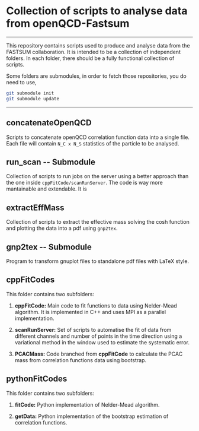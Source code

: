 # Collection of scripts to analyse data from openQCD-Fastsum
---
This repository contains scripts used to produce and analyse data from the FASTSUM
collaboration. It is intended to be a collection of independent folders. In each
folder, there should be a fully functional collection of scripts.

Some folders are submodules, in order to fetch those repositories, you do need to
use,

```bash
git submodule init
git submodule update
```

---
## concatenateOpenQCD
Scripts to concatenate openQCD correlation function data into a single file. Each 
file will contain ``N_C x N_S`` statistics of the particle to be analysed.

## run_scan -- Submodule
Collection of scripts to run jobs on the server using a better approach than the 
one inside ``cppFitCode/scanRunServer``. The code is way more mantainable and 
extendable. It is

## extractEffMass
Collection of scripts to extract the effective mass solving the cosh function and 
plotting the data into a pdf using ``gnp2tex``.

## gnp2tex -- Submodule
Program to transform gnuplot files to standalone pdf files with LaTeX style.

## cppFitCodes
This folder contains two subfolders:

1. **cppFitCode:** Main code to fit functions to data using Nelder-Mead
   algorithm. It is implemented in C++ and uses MPI as a parallel implementation.

2. **scanRunServer:** Set of scripts to automatise the fit of data from
   different channels and number of points in the time direction using a
   variational method in the window used to estimate the systematic error.

3. **PCACMass:** Code branched from **cppFitCode** to calculate the PCAC
   mass from correlation functions data using bootstrap.

## pythonFitCodes
This folder contains two subfolders:

1. **fitCode:** Python implementation of Nelder-Mead algorithm.

3. **getData:** Python implementation of the bootstrap estimation of
   correlation functions.
